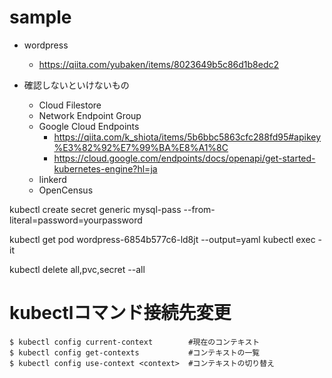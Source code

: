 # sample


- wordpress
    - https://qiita.com/yubaken/items/8023649b5c86d1b8edc2



- 確認しないといけないもの
    - Cloud Filestore
    - Network Endpoint Group
    - Google Cloud Endpoints
        - https://qiita.com/k_shiota/items/5b6bbc5863cfc288fd95#apikey%E3%82%92%E7%99%BA%E8%A1%8C
        - https://cloud.google.com/endpoints/docs/openapi/get-started-kubernetes-engine?hl=ja
    - linkerd
    - OpenCensus


kubectl create secret generic mysql-pass --from-literal=password=yourpassword

kubectl get pod wordpress-6854b577c6-ld8jt --output=yaml
kubectl exec -it 

kubectl delete all,pvc,secret --all

# kubectlコマンド接続先変更

```
$ kubectl config current-context        #現在のコンテキスト
$ kubectl config get-contexts           #コンテキストの一覧
$ kubectl config use-context <context>  #コンテキストの切り替え
```